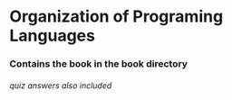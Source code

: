 # Organization of Programing Languages

### Contains the book in the book directory

###### quiz answers also included